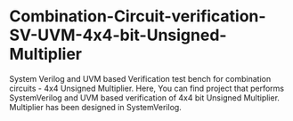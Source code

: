 # Combination-Circuit-verification-SV-UVM-4x4-bit-Unsigned-Multiplier
System Verilog and UVM based Verification test bench for combination circuits - 4x4 Unsigned Multiplier. Here, You can find project that performs SystemVerilog and UVM based verification of 4x4 bit Unsigned Multiplier. Multiplier has been designed in SystemVerilog. 
